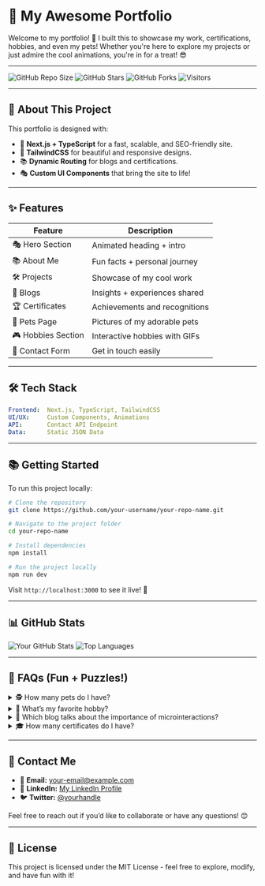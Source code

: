 # 🚀 My Awesome Portfolio

Welcome to my portfolio! 🎉 I built this to showcase my work, certifications, hobbies, and even my pets! Whether you're here to explore my projects or just admire the cool animations, you're in for a treat! 😎

---

![GitHub Repo Size](https://img.shields.io/github/repo-size/your-username/your-repo-name)
![GitHub Stars](https://img.shields.io/github/stars/your-username/your-repo-name?style=social)
![GitHub Forks](https://img.shields.io/github/forks/your-username/your-repo-name?style=social)
![Visitors](https://visitor-badge.glitch.me/badge?page_id=your-username.your-repo-name)

---

## 🎨 About This Project

This portfolio is designed with:
- 🚀 **Next.js + TypeScript** for a fast, scalable, and SEO-friendly site.
- 🎨 **TailwindCSS** for beautiful and responsive designs.
- 📚 **Dynamic Routing** for blogs and certifications.
- 🎭 **Custom UI Components** that bring the site to life!

---

## ✨ Features

| Feature           | Description                       |
|-------------------|-----------------------------------|
| 🎭 Hero Section    | Animated heading + intro         |
| 📚 About Me        | Fun facts + personal journey     |
| 🛠️ Projects        | Showcase of my cool work         |
| 📝 Blogs           | Insights + experiences shared    |
| 🏆 Certificates    | Achievements and recognitions    |
| 🐾 Pets Page       | Pictures of my adorable pets     |
| 🎮 Hobbies Section | Interactive hobbies with GIFs    |
| 📧 Contact Form    | Get in touch easily              |

---

## 🛠️ Tech Stack

```yaml
Frontend:  Next.js, TypeScript, TailwindCSS
UI/UX:     Custom Components, Animations
API:       Contact API Endpoint
Data:      Static JSON Data
```

---

## 📚 Getting Started

To run this project locally:

```bash
# Clone the repository
git clone https://github.com/your-username/your-repo-name.git

# Navigate to the project folder
cd your-repo-name

# Install dependencies
npm install

# Run the project locally
npm run dev
```

Visit `http://localhost:3000` to see it live! 🎉

---

## 📊 GitHub Stats

![Your GitHub Stats](https://github-readme-stats.vercel.app/api?username=your-username&show_icons=true&theme=radical)
![Top Languages](https://github-readme-stats.vercel.app/api/top-langs/?username=your-username&layout=compact&theme=radical)

---

## 🤔 FAQs (Fun + Puzzles!)

<details>
<summary>🕵️ How many pets do I have?</summary>
Check out the Pets section to count them! 🐶
</details>

<details>
<summary>🎨 What’s my favorite hobby?</summary>
Can you guess it by looking at the Hobbies section? 🎮
</details>

<details>
<summary>🤖 Which blog talks about the importance of microinteractions?</summary>
Browse the blogs to find out! 🔍
</details>

<details>
<summary>🎓 How many certificates do I have?</summary>
Explore the Certifications section to find the answer! 🏆
</details>

---

## 🌟 Contact Me

- 📧 **Email:** [your-email@example.com](mailto:your-email@example.com)
- 💼 **LinkedIn:** [My LinkedIn Profile](https://linkedin.com/in/yourprofile)
- 🐦 **Twitter:** [@yourhandle](https://twitter.com/yourhandle)

Feel free to reach out if you’d like to collaborate or have any questions! 😊

---

## 📜 License

This project is licensed under the MIT License - feel free to explore, modify, and have fun with it!


